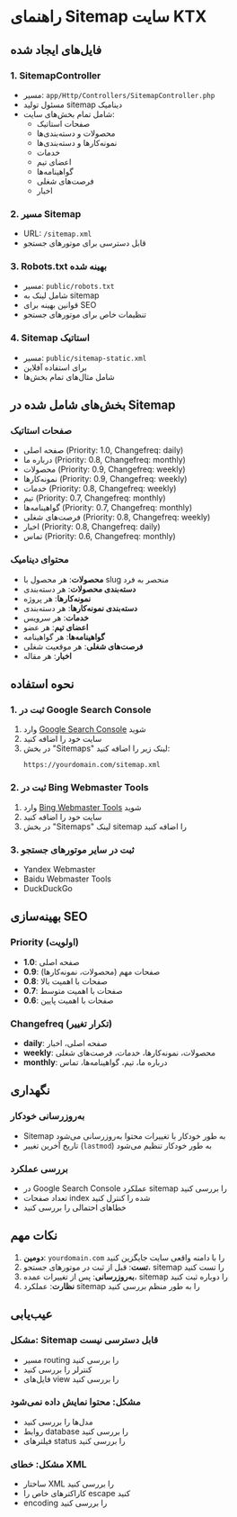 # راهنمای Sitemap سایت KTX

## فایل‌های ایجاد شده

### 1. SitemapController
- مسیر: `app/Http/Controllers/SitemapController.php`
- مسئول تولید sitemap دینامیک
- شامل تمام بخش‌های سایت:
  - صفحات استاتیک
  - محصولات و دسته‌بندی‌ها
  - نمونه‌کارها و دسته‌بندی‌ها
  - خدمات
  - اعضای تیم
  - گواهینامه‌ها
  - فرصت‌های شغلی
  - اخبار

### 2. مسیر Sitemap
- URL: `/sitemap.xml`
- قابل دسترسی برای موتورهای جستجو

### 3. Robots.txt بهینه شده
- مسیر: `public/robots.txt`
- شامل لینک به sitemap
- قوانین بهینه برای SEO
- تنظیمات خاص برای موتورهای جستجو

### 4. Sitemap استاتیک
- مسیر: `public/sitemap-static.xml`
- برای استفاده آفلاین
- شامل مثال‌های تمام بخش‌ها

## بخش‌های شامل شده در Sitemap

### صفحات استاتیک
- صفحه اصلی (Priority: 1.0, Changefreq: daily)
- درباره ما (Priority: 0.8, Changefreq: monthly)
- محصولات (Priority: 0.9, Changefreq: weekly)
- نمونه‌کارها (Priority: 0.9, Changefreq: weekly)
- خدمات (Priority: 0.8, Changefreq: weekly)
- تیم (Priority: 0.7, Changefreq: monthly)
- گواهینامه‌ها (Priority: 0.7, Changefreq: monthly)
- فرصت‌های شغلی (Priority: 0.8, Changefreq: weekly)
- اخبار (Priority: 0.8, Changefreq: daily)
- تماس (Priority: 0.6, Changefreq: monthly)

### محتوای دینامیک
- **محصولات**: هر محصول با slug منحصر به فرد
- **دسته‌بندی محصولات**: هر دسته‌بندی
- **نمونه‌کارها**: هر پروژه
- **دسته‌بندی نمونه‌کارها**: هر دسته‌بندی
- **خدمات**: هر سرویس
- **اعضای تیم**: هر عضو
- **گواهینامه‌ها**: هر گواهینامه
- **فرصت‌های شغلی**: هر موقعیت شغلی
- **اخبار**: هر مقاله

## نحوه استفاده

### 1. ثبت در Google Search Console
1. وارد [Google Search Console](https://search.google.com/search-console) شوید
2. سایت خود را اضافه کنید
3. در بخش "Sitemaps" لینک زیر را اضافه کنید:
   ```
   https://yourdomain.com/sitemap.xml
   ```

### 2. ثبت در Bing Webmaster Tools
1. وارد [Bing Webmaster Tools](https://www.bing.com/webmasters) شوید
2. سایت خود را اضافه کنید
3. در بخش "Sitemaps" لینک sitemap را اضافه کنید

### 3. ثبت در سایر موتورهای جستجو
- Yandex Webmaster
- Baidu Webmaster Tools
- DuckDuckGo

## بهینه‌سازی SEO

### Priority (اولویت)
- **1.0**: صفحه اصلی
- **0.9**: صفحات مهم (محصولات، نمونه‌کارها)
- **0.8**: صفحات با اهمیت بالا
- **0.7**: صفحات با اهمیت متوسط
- **0.6**: صفحات با اهمیت پایین

### Changefreq (تکرار تغییر)
- **daily**: صفحه اصلی، اخبار
- **weekly**: محصولات، نمونه‌کارها، خدمات، فرصت‌های شغلی
- **monthly**: درباره ما، تیم، گواهینامه‌ها، تماس

## نگهداری

### به‌روزرسانی خودکار
- Sitemap به طور خودکار با تغییرات محتوا به‌روزرسانی می‌شود
- تاریخ آخرین تغییر (`lastmod`) به طور خودکار تنظیم می‌شود

### بررسی عملکرد
- در Google Search Console عملکرد sitemap را بررسی کنید
- تعداد صفحات index شده را کنترل کنید
- خطاهای احتمالی را بررسی کنید

## نکات مهم

1. **دومین**: `yourdomain.com` را با دامنه واقعی سایت جایگزین کنید
2. **تست**: قبل از ثبت در موتورهای جستجو، sitemap را تست کنید
3. **به‌روزرسانی**: پس از تغییرات عمده، sitemap را دوباره ثبت کنید
4. **نظارت**: عملکرد sitemap را به طور منظم بررسی کنید

## عیب‌یابی

### مشکل: Sitemap قابل دسترسی نیست
- مسیر routing را بررسی کنید
- کنترلر را بررسی کنید
- فایل‌های view را بررسی کنید

### مشکل: محتوا نمایش داده نمی‌شود
- مدل‌ها را بررسی کنید
- روابط database را بررسی کنید
- فیلترهای status را بررسی کنید

### مشکل: خطای XML
- ساختار XML را بررسی کنید
- کاراکترهای خاص را escape کنید
- encoding را بررسی کنید
